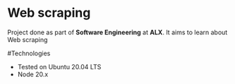 # Web scraping

Project done as part of **Software Engineering** at **ALX**. It aims to learn about Web scraping

#Technologies
* Tested on Ubuntu 20.04 LTS
* Node 20.x

